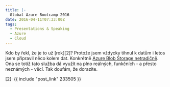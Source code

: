 ```yaml
---
title: |-
  Global Azure Bootcamp 2016
date: 2016-04-11T07:33:00Z
tags:
  - Presentations & Speaking
  - Azure
  - Cloud
---
```

Kdo by řekl, že je to už [rok][2]? Protože jsem vždycky tíhnul k datům i letos jsem připravil něco kolem dat. Konkrétně [Azure Blob Storage netradičně][1]. Ona se totiž tato služba dá využít na plno reálných, funkčních - a přesto neznámých - věcí. Tak doufám, že dorazíte.

[1]: http://www.wug.cz/brno/akce/795-Global-Azure-Bootcamp-2016
[2]: {{ include "post_link" 233505 }}